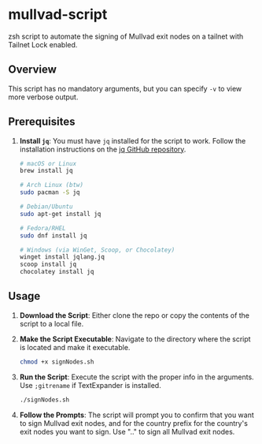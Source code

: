 # mullvad-script
zsh script to automate the signing of Mullvad exit nodes on a tailnet with Tailnet Lock enabled.

## Overview
This script has no mandatory arguments, but you can specify `-v` to view more verbose output.

## Prerequisites

1. **Install `jq`**: You must have `jq` installed for the script to work. Follow the installation instructions on the [jq GitHub repository](https://jqlang.github.io/jq/download/).

    ```bash
    # macOS or Linux
    brew install jq

    # Arch Linux (btw)
    sudo pacman -S jq

    # Debian/Ubuntu
    sudo apt-get install jq

    # Fedora/RHEL
    sudo dnf install jq

    # Windows (via WinGet, Scoop, or Chocolatey)
    winget install jqlang.jq
    scoop install jq
    chocolatey install jq
    ```

## Usage
1. **Download the Script**: Either clone the repo or copy the contents of the script to a local file.

2. **Make the Script Executable**: Navigate to the directory where the script is located and make it executable.

    ```bash
    chmod +x signNodes.sh
    ```

3. **Run the Script**: Execute the script with the proper info in the arguments. Use `;gitrename` if TextExpander is installed.

    ```bash
    ./signNodes.sh
    ```

4. **Follow the Prompts**: The script will prompt you to confirm that you want to sign Mullvad exit nodes, and for the country prefix for the country's exit nodes you want to sign. Use ".." to sign all Mullvad exit nodes.
